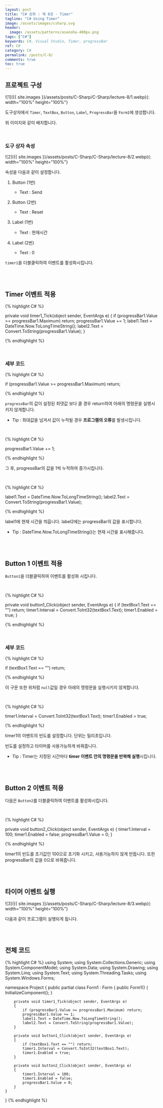 ```yaml
---
layout: post
title: "C# 강좌 : 제 8강 - Timer"
tagline: "C# Using Timer"
image: /assets/images/csharp.svg
header:
  image: /assets/patterns/asanoha-400px.png
tags: ["C#"]
keywords: C#, Visual Studio, Timer, progressBar
ref: C#
category: C#
permalink: /posts/C-8/
comments: true
toc: true
---
```


## 프로젝트 구성

![1]({{ site.images }}/assets/posts/C-Sharp/C-Sharp/lecture-8/1.webp){: width="100%" height="100%"}

도구상자에서 `Timer`, `TextBox`, `Button`, `Label`, `ProgressBar`을 `Form1`에 생성합니다.

위 이미지와 같이 배치합니다.

<br>

### 도구 상자 속성

![2]({{ site.images }}/assets/posts/C-Sharp/C-Sharp/lecture-8/2.webp){: width="100%" height="100%"}

속성을 다음과 같이 설정합니다.

1. Button (1번)
    * Text : Send

2. Button (2번)
    * Text :  Reset
	
3. Label (1번)
    *	Text : 현재시간

4. Label (2번)
    * Text : 0


`timer1`을 더블클릭하여 이벤트를 활성화시킵니다.

<br>
<br>

## Timer 이벤트 적용

{% highlight C# %}

private void timer1_Tick(object sender, EventArgs e)
{
    if (progressBar1.Value >= progressBar1.Maximum) return;
    progressBar1.Value += 1;
    label1.Text = DateTime.Now.ToLongTimeString();
    label2.Text = Convert.ToString(progressBar1.Value);
}

{% endhighlight %}

<br>

### 세부 코드

{% highlight C# %}

if (progressBar1.Value >= progressBar1.Maximum) return;

{% endhighlight %}

`progressBar`의 값이 설정된 최댓값 보다 클 경우 return하여 아래의 명령문을 실행시키지 않게합니다.

- Tip : 최대값을 넘겨서 값이 누적될 경우 **프로그램의 오류**를 발생시킵니다.

<br>

{% highlight C# %}

progressBar1.Value += 1;

{% endhighlight %}

그 후, progressBar의 값을 1씩 누적하여 증가시킵니다.

<br>

{% highlight C# %}

label1.Text = DateTime.Now.ToLongTimeString();
label2.Text = Convert.ToString(progressBar1.Value);

{% endhighlight %}

label1에 현재 시간을 띄웁니다. label2에는 progressBar의 값을 표시합니다.

- Tip : DateTime.Now.ToLongTimeString()는 현재 시간을 표시해줍니다.

<br>
<br>

## Button 1 이벤트 적용

`Button1`을 더블클릭하여 이벤트를 활성화 시킵니다.

<br>

{% highlight C# %}

private void button1_Click(object sender, EventArgs e)
{
    if (textBox1.Text == "") return;
    timer1.Interval = Convert.ToInt32(textBox1.Text);
    timer1.Enabled = true;
}

{% endhighlight %}

<br>

### 세부 코드

{% highlight C# %}

if (textBox1.Text == "") return;

{% endhighlight %}

이 구문 또한 위처럼 `null`값일 경우 아래의 명령문을 실행시키지 않게합니다.

<br>

{% highlight C# %}

timer1.Interval = Convert.ToInt32(textBox1.Text);
timer1.Enabled = true;

{% endhighlight %}

timer1의 이벤트의 빈도를 설정합니다. 단위는 밀리초입니다.

빈도를 설정하고 타이머를 사용가능하게 바꿔줍니다.

- Tip : Timer는 지정된 시간마다 **timer 이벤트 안의 명령문을 반복해 실행**시킵니다.

<br>
<br>

## Button 2 이벤트 적용

다음은 `Button2`를 더블클릭하여 이벤트를 활성화시킵니다.

<br>

{% highlight C# %}

private void button2_Click(object sender, EventArgs e)
{
    timer1.Interval = 100;
    timer1.Enabled = false;
    progressBar1.Value = 0;
}

{% endhighlight %}

timer1의 빈도를 초기값인 100으로 초기화 시키고, 사용가능하지 않게 만듭니다. 또한 progressBar의 값을 0으로 바꿔줍니다.

<br>
<br>

## 타이머 이벤트 실행

![3]({{ site.images }}/assets/posts/C-Sharp/C-Sharp/lecture-8/3.webp){: width="100%" height="100%"}

다음과 같이 프로그램이 실행되게 됩니다.

<br>
<br>

## 전체 코드

{% highlight C# %}
using System;
using System.Collections.Generic;
using System.ComponentModel;
using System.Data;
using System.Drawing;
using System.Linq;
using System.Text;
using System.Threading.Tasks;
using System.Windows.Forms;

namespace Project
{
    public partial class Form1 : Form
    {
        public Form1()
        {
            InitializeComponent();
        }

        private void timer1_Tick(object sender, EventArgs e)
        {
            if (progressBar1.Value >= progressBar1.Maximum) return;
            progressBar1.Value += 1;
            label1.Text = DateTime.Now.ToLongTimeString();
            label2.Text = Convert.ToString(progressBar1.Value);
        }

        private void button1_Click(object sender, EventArgs e)
        {
            if (textBox1.Text == "") return;
            timer1.Interval = Convert.ToInt32(textBox1.Text);
            timer1.Enabled = true;
        }

        private void button2_Click(object sender, EventArgs e)
        {
            timer1.Interval = 100;
            timer1.Enabled = false;
            progressBar1.Value = 0;
        }
    }
}
{% endhighlight %}
